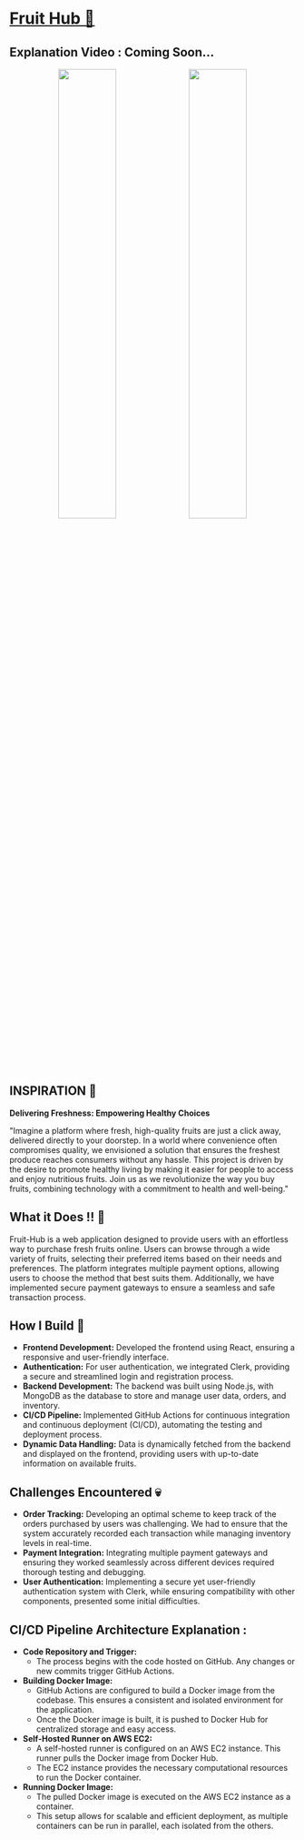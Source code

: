 # [Fruit Hub 🍉](https://freshfruithub.vercel.app/)

## **Explanation Video : Coming Soon...**

<p align="center">
  <img src="https://github.com/user-attachments/assets/07654c36-be7d-4e39-a431-0b9836dc8941" width="45%"/>
  <img src="https://github.com/user-attachments/assets/37c70a10-e8d6-45d9-9ddc-c467883026d9" width="45%"/>
</p>

## INSPIRATION 🌟

**Delivering Freshness: Empowering Healthy Choices**

"Imagine a platform where fresh, high-quality fruits are just a click away, delivered directly to your doorstep. In a world where convenience often compromises quality, we envisioned a solution that ensures the freshest produce reaches consumers without any hassle. This project is driven by the desire to promote healthy living by making it easier for people to access and enjoy nutritious fruits. Join us as we revolutionize the way you buy fruits, combining technology with a commitment to health and well-being."

## What it Does !! 👷

Fruit-Hub is a web application designed to provide users with an effortless way to purchase fresh fruits online. Users can browse through a wide variety of fruits, selecting their preferred items based on their needs and preferences. The platform integrates multiple payment options, allowing users to choose the method that best suits them. Additionally, we have implemented secure payment gateways to ensure a seamless and safe transaction process.

## How I Build 🔧

- **Frontend Development:** Developed the frontend using React, ensuring a responsive and user-friendly interface.
- **Authentication:** For user authentication, we integrated Clerk, providing a secure and streamlined login and registration process.
- **Backend Development:** The backend was built using Node.js, with MongoDB as the database to store and manage user data, orders, and inventory.
- **CI/CD Pipeline:** Implemented GitHub Actions for continuous integration and continuous deployment (CI/CD), automating the testing and deployment process.
- **Dynamic Data Handling:** Data is dynamically fetched from the backend and displayed on the frontend, providing users with up-to-date information on available fruits.

## Challenges Encountered 💀

- **Order Tracking:** Developing an optimal scheme to keep track of the orders purchased by users was challenging. We had to ensure that the system accurately recorded each transaction while managing inventory levels in real-time.
- **Payment Integration:** Integrating multiple payment gateways and ensuring they worked seamlessly across different devices required thorough testing and debugging.
- **User Authentication:** Implementing a secure yet user-friendly authentication system with Clerk, while ensuring compatibility with other components, presented some initial difficulties.

## CI/CD Pipeline Architecture Explanation : 

- **Code Repository and Trigger:**
  - The process begins with the code hosted on GitHub. Any changes or new commits trigger GitHub Actions.
- **Building Docker Image:**
  - GitHub Actions are configured to build a Docker image from the codebase. This ensures a consistent and isolated environment for the application.
  - Once the Docker image is built, it is pushed to Docker Hub for centralized storage and easy access.
- **Self-Hosted Runner on AWS EC2:**
  - A self-hosted runner is configured on an AWS EC2 instance. This runner pulls the Docker image from Docker Hub.
  - The EC2 instance provides the necessary computational resources to run the Docker container.
- **Running Docker Image:**
  - The pulled Docker image is executed on the AWS EC2 instance as a container.
  - This setup allows for scalable and efficient deployment, as multiple containers can be run in parallel, each isolated from the others.

